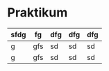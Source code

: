 # Praktikum
| sfdg  | fg  |  dfg | dfg  |  dfg |
|---|---|---|---|---|
|  g |gfs   |sd   |  sd |  sd |
|  g |gfs   |sd   |  sd |  sd |
